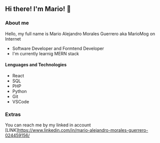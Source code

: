 ## Hi there! I'm Mario! 👋

### About me
Hello, my full name is Mario Alejandro Morales Guerrero aka MarioMog on Internet
- Software Developer and Formtend Developer
- I'm currently learnig MERN stack

#### Lenguages and Technologies
- React
- SQL
- PHP
- Python
- Git
- VSCode

### Extras 
You can reach me by my linked in account [LINK]https://www.linkedin.com/in/mario-alejandro-morales-guerrero-024459156/ 


<!--
**MarioMog/MarioMog** is a ✨ _special_ ✨ repository because its `README.md` (this file) appears on your GitHub profile.

Here are some ideas to get you started:

- 🔭 I’m currently working on ...
- 🌱 I’m currently learning ...
- 👯 I’m looking to collaborate on ...
- 🤔 I’m looking for help with ...
- 💬 Ask me about ...
- 📫 How to reach me: ...
- 😄 Pronouns: ...
- ⚡ Fun fact: ...
-->
